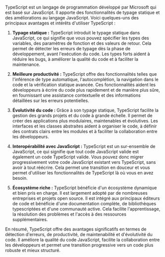 TypeScript est un langage de programmation développé par Microsoft qui est basé sur JavaScript. Il apporte des fonctionnalités de typage statique et des améliorations au langage JavaScript. Voici quelques-uns des principaux avantages et intérêts d'utiliser TypeScript :

1. **Typage statique :** TypeScript introduit le typage statique dans JavaScript, ce qui signifie que vous pouvez spécifier les types des variables, des paramètres de fonction et des valeurs de retour. Cela permet de détecter les erreurs de typage dès la phase de développement, avant l'exécution du code. Les types forts aident à réduire les bugs, à améliorer la qualité du code et à faciliter la maintenance.

2. **Meilleure productivité :** TypeScript offre des fonctionnalités telles que l'inférence de type automatique, l'autocomplétion, la navigation dans le code et la vérification statique avancée. Ces fonctionnalités aident les développeurs à écrire du code plus rapidement et de manière plus sûre, en fournissant une assistance contextuelle et des informations détaillées sur les erreurs potentielles.

3. **Évolutivité du code :** Grâce à son typage statique, TypeScript facilite la gestion des grands projets et du code à grande échelle. Il permet de créer des applications plus modulaires, maintenables et évolutives. Les interfaces et les classes abstraites aident à organiser le code, à définir des contrats clairs entre les modules et à faciliter la collaboration entre les développeurs.

4. **Interopérabilité avec JavaScript :** TypeScript est un sur-ensemble de JavaScript, ce qui signifie que tout code JavaScript valide est également un code TypeScript valide. Vous pouvez donc migrer progressivement votre code JavaScript existant vers TypeScript, sans avoir à tout réécrire. Cela permet une transition en douceur et vous permet d'utiliser les fonctionnalités de TypeScript là où vous en avez besoin.

5. **Écosystème riche :** TypeScript bénéficie d'un écosystème dynamique et bien pris en charge. Il est largement adopté par de nombreuses entreprises et projets open source. Il est intégré aux principaux éditeurs de code et bénéficie d'une documentation complète, de bibliothèques typescriptées et d'une communauté active. Cela facilite l'apprentissage, la résolution des problèmes et l'accès à des ressources supplémentaires.

En résumé, TypeScript offre des avantages significatifs en termes de détection d'erreurs, de productivité, de maintenabilité et d'évolutivité du code. Il améliore la qualité du code JavaScript, facilite la collaboration entre les développeurs et permet une transition progressive vers un code plus robuste et mieux structuré.
